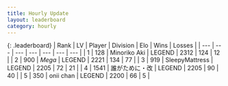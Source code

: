 ```yaml
---
title: Hourly Update
layout: leaderboard
category: hourly
---
```


{: .leaderboard}
| Rank | LV | Player | Division | Elo | Wins | Losses |
| --- | --- | --- | --- | --- | --- | --- |
| <span data-change="0">1</span> | 128 | <span title="ID: 456466">Minoriko Aki</span> | LEGEND | <span data-change="0">2312</span> | <span data-change="0">124</span> | <span data-change="0">12</span> |
| <span data-change="0">2</span> | 900 | <span title="ID: 651782">_Mega_</span> | LEGEND | <span data-change="0">2221</span> | <span data-change="0">134</span> | <span data-change="0">77</span> |
| <span data-change="0">3</span> | 919 | <span title="ID: 153129">SleepyMattress</span> | LEGEND | <span data-change="0">2205</span> | <span data-change="0">72</span> | <span data-change="0">21</span> |
| <span data-change="0">4</span> | 1541 | <span title="ID: 451068">誰がために・改</span> | LEGEND | <span data-change="0">2205</span> | <span data-change="0">90</span> | <span data-change="0">40</span> |
| <span data-change="0">5</span> | 350 | <span title="ID: 614761">onii chan</span> | LEGEND | <span data-change="0">2200</span> | <span data-change="0">66</span> | <span data-change="0">5</span> |